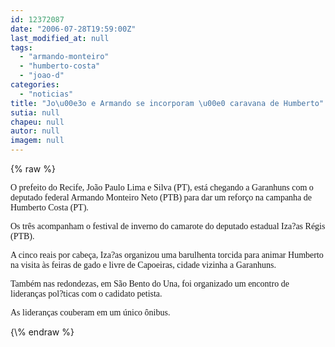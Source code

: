 ```yaml
---
id: 12372087
date: "2006-07-28T19:59:00Z"
last_modified_at: null
tags:
  - "armando-monteiro"
  - "humberto-costa"
  - "joao-d"
categories:
  - "noticias"
title: "Jo\u00e3o e Armando se incorporam \u00e0 caravana de Humberto"
sutia: null
chapeu: null
autor: null
imagem: null
---
```

{\% raw %}
<p><P><FONT face=Verdana>O prefeito do Recife, João Paulo Lima e Silva (PT), está chegando a Garanhuns com o deputado federal Armando Monteiro Neto (PTB) para dar um reforço na campanha de Humberto Costa (PT). </FONT></P></p>
<p><P><FONT face=Verdana>Os três acompanham o festival de inverno do camarote do deputado estadual Iza?as Régis (PTB). </FONT></P></p>
<p><P><FONT face=Verdana>A cinco reais por cabeça, Iza?as organizou uma barulhenta torcida para animar Humberto na visita às feiras de gado e livre de Capoeiras, cidade vizinha a Garanhuns.</FONT></P></p>
<p><P><FONT face=Verdana>Também nas redondezas, em São Bento do Una, foi organizado um encontro de lideranças pol?ticas com o cadidato petista. </FONT></P></p>
<p><P><FONT face=Verdana>As lideranças couberam em um único ônibus.</FONT></P> </p>
{\% endraw %}
